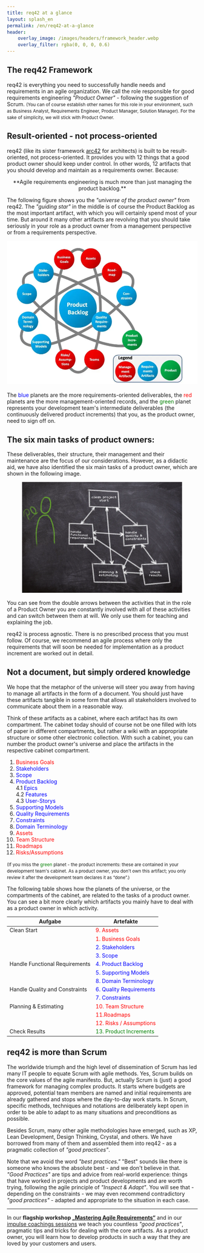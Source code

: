 ```yaml
---
title: req42 at a glance
layout: splash_en
permalink: /en/req42-at-a-glance
header:
    overlay_image: /images/headers/framework_header.webp
    overlay_filter: rgba(0, 0, 0, 0.6)
---
```


<div class="splash_text" markdown="1"> 

## The req42 Framework
req42 is everything you need to successfully handle needs and requirements in an agile organization. 
We call the role responsible for good requirements engineering *"Product Owner"* - following the suggestion of Scrum.
<small> (You can of course establish other names for this role in your environment, such as Business Analyst, Requirements Engineer, Product Manager, Solution Manager). 
For the sake of simplicity, we will stick with Product Owner. </small>


## Result-oriented - not process-oriented

req42 (like its sister framework [arc42](https://arc42.org/) for architects) is built to be result-oriented, not process-oriented. 
It provides you with 12 things that a good product owner should keep under control. 
In other words, 12 artifacts that you should develop and maintain as a requirements owner. 
Because:

<p style="text-align: center" markdown="1"> **Agile requirements engineering is much more than just managing the product backlog.** </p>

The following figure shows you the *"universe of the product owner"* from req42. 
The *"guiding star"* in the middle is of course the Product Backlog as the most important artifact, 
with which you will certainly spend most of your time. 
But around it many other artifacts are revolving that you should take seriously in your role as a product owner 
from a management perspective or from a requirements perspective.

![](/images/framework/en/universe.webp)<br><br>
The 
<span style="color:blue"> blue </span>
planets are the more requirements-oriented deliverables, 
the
<span style="color:red"> red </span>
planets are the more management-oriented records,
and the
<span style="color:green"> green </span>
planet represents your development team's intermediate deliverables (the continuously delivered product increments) that you, as the product owner, need to sign off on.

## The six main tasks of product owners:

These deliverables, their structure, their management and their maintenance are the focus of our considerations. However, as a didactic aid, we have also identified the six main tasks of a product owner, which are shown in the following image.

<figure>
  <img class="max900" src="/images/framework/en/fw-2.webp"/>
</figure>

You can see from the double arrows between the activities that in the role of a Product Owner you are constantly involved with all of these activities and can switch between them at will. We only use them for teaching and explaining the job.  

req42 is process agnostic. There is no prescribed process that you must follow. Of course, we recommend an agile process where only the requirements that will soon be needed for implementation as a product increment are worked out in detail.

## Not a document, but simply ordered knowledge

We hope that the metaphor of the universe will steer you away from having to manage all artifacts in the form of a document. You should just have these artifacts tangible in some form that allows all stakeholders involved to communicate about them in a reasonable way.

Think of these artifacts as a cabinet, where each artifact has its own compartment. The cabinet today should of course not be one filled with lots of paper in different compartments, but rather a wiki with an appropriate structure or some other electronic collection. With such a cabinet, you can number the product owner's universe and place the artifacts in the respective cabinet compartment.

1.	<span style="color:red"> Business Goals </span>
2.	<span style="color:blue"> Stakeholders </span>
3.	<span style="color:blue"> Scope </span>
4.	<span style="color:blue"> Product Backlog </span>   
      4.1	<span style="color:blue"> Epics </span>   
      4.2	<span style="color:blue"> Features </span>   
      4.3	<span style="color:blue"> User-Storys </span>   
5.	<span style="color:blue"> Supporting Models </span>
6.	<span style="color:blue"> Quality Requirements </span>
7.	<span style="color:blue"> Constraints </span>
8.	<span style="color:blue"> Domain Terminology </span>
9.	<span style="color:red"> Assets </span>
10.	<span style="color:red"> Team Structure </span>
11.	<span style="color:red"> Roadmaps </span>
12.	<span style="color:red"> Risks/Assumptions </span>

<small>
(If you miss the
<span style="color:green"> green </span>
planet - the product increments: these are contained in your development team's cabinet. As a product owner, you don't own this artifact; you only review it after the development team declares it as “done”.)
</small>

The following table shows how the planets of the universe, or the compartments of the cabinet, are related to the tasks of a product owner. You can see a bit more clearly which artifacts you mainly have to deal with as a product owner in which activity.

| Aufgabe | Artefakte |
|---|---|
| Clean Start | <span style="color:red"> 9. Assets </span> |
|  | <span style="color:red"> 1. Business Goals </span> |
|  | <span style="color:blue"> 2. Stakeholders </span> |
|  | <span style="color:blue"> 3. Scope </span> |
| Handle Functional Requirements |  <span style="color:blue"> 4. Product Backlog </span> |
|  |  <span style="color:blue"> 5. Supporting Models </span> |
|  |  <span style="color:blue"> 8. Domain Terminology </span> |
| Handle Quality and Constraints |  <span style="color:blue"> 6. Quality Requirements </span> |
|  | <span style="color:blue"> 7. Constraints </span> |
| Planning & Estimating | <span style="color:red"> 10. Team Structure </span> |
|  | <span style="color:red"> 11.Roadmaps </span> |
|  | <span style="color:red"> 12. Risks / Assumptions </span> |
| Check Results | <span style="color:green"> 13. Product Increments </span> |

## req42 is more than Scrum

The worldwide triumph and the high level of dissemination of Scrum has led many IT people to equate Scrum with agile methods. Yes, Scrum builds on the core values of the agile manifesto. But, actually Scrum is (just) a good framework for managing complex products. It starts where budgets are approved, potential team members are named and initial requirements are already gathered and stops where the day-to-day work starts. In Scrum, specific methods, techniques and notations are deliberately kept open in order to be able to adapt to as many situations and preconditions as possible.

Besides Scrum, many other agile methodologies have emerged, such as XP, Lean Development, Design Thinking, Crystal, and others. We have borrowed from many of them and assembled them into req42 - as a pragmatic collection of *"good practices"*.

Note that we avoid the word *"best practices."* "Best" sounds like there is someone who knows the absolute best - and we don't believe in that. *"Good Practices"* are tips and advice from real-world experience: things that have worked in projects and product developments and are worth trying, following the agile principle of *"Inspect & Adapt"*. You will see that - depending on the constraints - we may even recommend contradictory *"good practices"* - adapted and appropriate to the situation in each case.

<hr> 

In our **flagship workshop [„Mastering Agile Requirements“](/en/masteringagile)** and in our [impulse coachings sessions](/en/coaching) we teach you countless *"good practices"*, pragmatic tips and tricks for dealing with the core artifacts. As a product owner, you will learn how to develop products in such a way that they are loved by your customers and users.


</div>